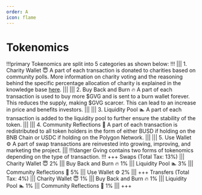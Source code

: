 ```yaml
---
order: A
icon: flame
---
```

# Tokenomics
!!!primary
Tokenomics are split into 5 categories as shown below:
!!!
||| 1. Charity Wallet :innocent:
A part of each transaction is donated to charities based on community polls. More information on charity voting and the
reasoning behind the specific percentage allocation of charity is explained in the knowledge base [here](https://docs.gving.com/knowledge-base/charity/).
|||
||| 2. Buy Back and Burn :fire:
A part of each transaction is used to buy more $GVG and is sent to a burn wallet forever. This reduces the supply, making $GVG scarcer. This can lead to an increase in price and benefits investors.
|||
||| 3. Liquidity Pool :swimmer:
A part of each transaction is added to the liquidity pool to further ensure the stability of the token.
||| 
||| 4. Community Reflections :gem:
A part of each transaction is redistributed to all token holders in the form of either BUSD if holding on the BNB Chain or USDC if holding on the Polygon Network.
|||
||| 5. Use Wallet :gear:
A part of swap transactions are reinvested into growing, improving, and marketing the project.
|||
!!!danger
Gving contains two forms of tokenomics depending on the type of transaction.
!!!
+++ Swaps (Total Tax: 13%)
||| Charity Wallet :innocent:
2%
||| Buy Back and Burn :fire:
1%
||| Liquidity Pool :swimmer:
3%
|||  Community Reflections :gem:
5%
||| Use Wallet :gear:
2%
|||
+++ Transfers (Total Tax: 4%)
||| Charity Wallet :innocent:
1%
||| Buy Back and Burn :fire:
1%
||| Liquidity Pool :swimmer:
1%
|||  Community Reflections :gem:
1%
|||
+++
